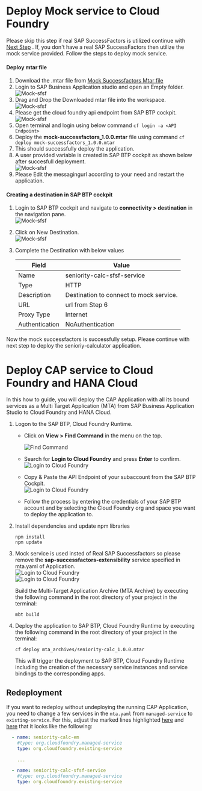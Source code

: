 # Deploy Mock service to Cloud Foundry
Please skip this step if real SAP SuccessFactors is utilized continue with [Next Step](#deploy-cap-service-to-cloud-foundry-and-hana-cloud) . If, you don't have a real SAP SuccessFactors then  utilize the mock service provided.
Follow the steps to deploy mock service.
#### Deploy mtar file
1. Download the .mtar file from [Mock Successfactors Mtar file]()
2. Login to SAP Business Application studio and open an Empty folder. 
    ![Mock-sfsf](./images/mocksfsf1.png)
3. Drag and Drop the Downloaded mtar file into the workspace.  
  ![Mock-sfsf](./images/mocksfsf2.png)
4. Please get the cloud foundry api endpoint from SAP BTP cockpit.  
  ![Mock-sfsf](./images/mocksfsf3.png)
5. Open terminal and login using below command
        ```cf login -a <API Endpoint>```
6. Deploy the **mock-successfactors_1.0.0.mtar** file using command
    ```cf deploy mock-successfactors_1.0.0.mtar```
7. This should successfully deploy the application.
8. A user provided variable is created in SAP BTP cockpit as shown below after succesfull deployment.  
![Mock-sfsf](./images/mocksfsf4.png)
9. Please Edit the messagingurl according to your need and restart the application.
#### Creating a destination in SAP BTP cockpit
1. Login to SAP BTP cockpit and navigate to **connectivity > destination** in the navigation pane.  
  ![Mock-sfsf](./images/mocksfsf5.png)
2. Click on New Destination.  
  ![Mock-sfsf](./images/mocksfsf6.png)
3. Complete the Destination with below values

    | Field | Value         |
    |--------|------------------|
    | Name  | seniority-calc-sfsf-service | 
    | Type  | HTTP  |
    | Description  | Destination to connect to mock service. |
    | URL  | url from Step 6    |
    | Proxy Type  | Internet     |
    | Authentication  | NoAuthentication |

Now the mock successfactors is successfully setup. Please continue with next step to deploy the senioriy-calculator application.

# Deploy CAP service to Cloud Foundry and HANA Cloud

In this how to guide, you will deploy the CAP Application with all its bound services as a Multi Target Application (MTA) from SAP Business Application Studio to Cloud Foundry and HANA Cloud.

1. Logon to the SAP BTP, Cloud Foundry Runtime. 

    - Click on **View > Find Command** in the menu on the top.  
   
      ![Find Command](./images/bas-0.png)
    - Search for **Login to Cloud Foundry** and press **Enter** to confirm.  
      ![Login to Cloud Foundry](./images/bas-1.png)

    - Copy & Paste the API Endpoint of your subaccount from the SAP BTP Cockpit.   
      ![Login to Cloud Foundry](./images/bas-2.png)
 
    - Follow the process by entering the credentials of your SAP BTP account and by selecting the Cloud Foundry org and space you want to deploy the application to.

2. Install dependencies and update npm libraries

    ```
    npm install
    npm update
    ```
    
3. Mock service is used insted of Real SAP Successfactors so please remove the **sap-successfactors-extensibility** service specified in mta.yaml of Application.   
![Login to Cloud Foundry](./images/mocksfsf7.png)  
![Login to Cloud Foundry](./images/mocksfsf8.png)  

    Build the Multi-Target Application Archive (MTA Archive) by executing the following command in the root directory of your project in the terminal:

    ```
    mbt build
    ```

4. Deploy the application to SAP BTP, Cloud Foundry Runtime by executing the following command in the root directory of your project in the terminal:

    ```
    cf deploy mta_archives/seniority-calc_1.0.0.mtar
    ```

    This will trigger the deployment to SAP BTP, Cloud Foundry Runtime including the creation of the necessary service instances and service bindings to the corresponding apps.

## Redeployment
If you want to redeploy without undeploying the running CAP Application, you need to change a few services in the ```mta.yaml``` from ```managed-service``` to ```existing-service```. For this, adjust the marked lines highlighted [here](https://github.com/SAP-samples/successfactors-extension-calculate-employee-seniority/blob/main/mta.yaml#L49-L50) and [here](https://github.com/SAP-samples/successfactors-extension-calculate-employee-seniority/blob/main/mta.yaml#L61-L62) that it looks like the following:

```yaml
  - name: seniority-calc-em
    #type: org.cloudfoundry.managed-service
    type: org.cloudfoundry.existing-service
    
    ...

  - name: seniority-calc-sfsf-service
    #type: org.cloudfoundry.managed-service
    type: org.cloudfoundry.existing-service
```

